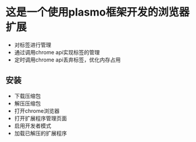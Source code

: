 # 这是一个使用plasmo框架开发的浏览器扩展
- 对标签进行管理
- 通过调用chrome api实现标签的管理
- 定时调用chrome api丢弃标签，优化内存占用

## 安装
- 下载压缩包
- 解压压缩包
- 打开chrome浏览器
- 打开扩展程序管理页面
- 启用开发者模式
- 加载已解压的扩展程序

